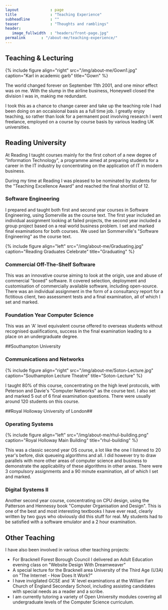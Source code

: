 ```yaml
---
layout              : page
title               : "Teaching Experience"
subheadline         : ""
teaser              : "Thoughts and ramblings"
header:
   image_fullwidth  : "headers/front-page.jpg"
permalink       : "/about-me/teaching-experience/"
---
```


## Teaching &amp; Lecturing


{% include figure align="right" src="/img/about-me/Gown1.jpg" caption="Karl in academic garb"  title="Gown" %}


 The world changed forever on September 11th 2001, and one minor effect was on me. With the slump in the airline business, Honeywell closed the division I was in, making me redundant.

I took this as a chance to change career and take up the teaching role I had been doing on an occaisional basis as a full time job. I greatly enjoy teaching, so rather than look for a permanent post involving research I went freelance, employed on a course by course basis by various leading UK universities.


## Reading University

At Reading I taught courses mainly for the first cohort of a new degree of "Information Technology", a programme aimed at preparing students for a career in the IT industry by concentrating on the application of IT in modern business.

During my time at Reading I was pleased to be nominated by students for the "Teaching Excellence Award" and reached the final shortlist of 12.

### Software Engineering

I prepared and taught both first and second year courses in Software Engineering, using Somerville as the course text. The first year included an individual assignment looking at failed projects, the second year included a group project based on a real world business problem. I set and marked final examinations for both courses. We used Ian Sommerville's "Software Engineering" as the course text.


{% include figure align="left" src="/img/about-me/Graduating.jpg" caption="Reading Graduates Celebrate"  title="Graduating" %}


### Commercial Off-The-Shelf Software

This was an innovative course aiming to look at the origin, use and abuse of commercial "boxed" software. It covered selection, deployment and customisation of commercially available software, including open-source. There was an individual assignment in the form of a consultancy report for a fictitious client, two assessment tests and a final examination, all of which I set and marked.

### Foundation Year Computer Science

This was an 'A' level equivalent course offered to overseas students without recognised qualifications, success in the final examination leading to a place on an undergraduate degree.


##Southampton University

### Communications and Networks


{% include figure align="right" src="/img/about-me/Soton-Lecture.jpg" caption="Southampton Lecture Theatre"  title="Soton-Lecture" %}


I taught 80% of this course, concentrating on the high level protocols, with Peterson and Davie's "Computer Networks" as the course text. I also set and marked 5 out of 6 final examination questions. There were usually around 120 students on this course.


##Royal Holloway University of London##

### Operating Systems


{% include figure align="left" src="/img/about-me/rhul-building.png" caption="Royal Holloway Main Building"  title="rhul-building" %}


This was a classic second year OS course, a lot like the one I listened to 20 year's before, disk queueing algorithms and all. I did however try to draw parallels with more other areas of computer science and business to demonstrate the applicability of these algorithms in other areas. There were 3 compulsory assignments and a 90 minute examination, all of which I set and marked.

### Digital Systems II

Another second year course, concentrating on CPU design, using the Patterson and Hennessy book "Computer Organisation and Design". This is one of the best and most interesting textbooks I have ever read, clearly written by two guys who obviously did this stuff for real. My students had to be satisfied with a software emulator and a 2 hour examination.


## Other Teaching

I have also been involved in various other teaching projects:


* For Bracknell Forest Borough Council I delivered an Adult Education evening class on "Website Design With Dreamweaver" 
* A special lecture for the Bracknell area University of the Third Age (U3A) on "The Internet - How Does It Work?" 
* I have invigilated GCSE and 'A' level examinations at the William Farr Church of England Secondary School, including assisting candidates with special needs as a reader and a scribe. 
* I am currently tutoring a variety of Open University modules covering all undergraduate levels of the Computer Science curriculum.

